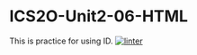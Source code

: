 # ICS2O-Unit2-06-HTML
This is practice for using ID.
 [![linter](https://github.com/Dania-Liu/ICS2O-Unit2-06-HTML/workflows/linter/badge.svg)](https://github.com/marketplace/actions/super-linter)
